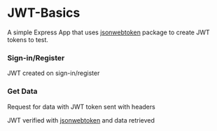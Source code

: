 # JWT-Basics
A simple Express App that uses [jsonwebtoken](https://www.npmjs.com/package/jsonwebtoken) package to create JWT tokens to test.

### Sign-in/Register
JWT created on sign-in/register

### Get Data
Request for data with JWT token sent with headers

JWT verified with [jsonwebtoken](https://www.npmjs.com/package/jsonwebtoken) and data retrieved
